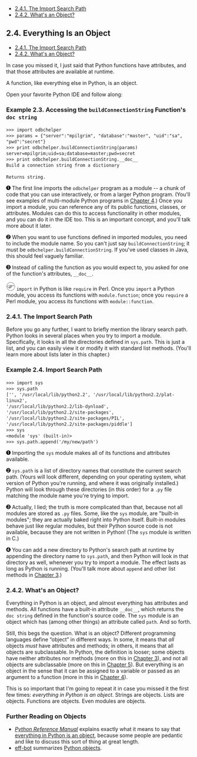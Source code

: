 

-   [2.4.1. The Import Search
    Path](everything_is_an_object.html#d0e4550)
-   [2.4.2. What's an Object?](everything_is_an_object.html#d0e4665)

2.4. Everything Is an Object
----------------------------

-   [2.4.1. The Import Search
    Path](everything_is_an_object.html#d0e4550)
-   [2.4.2. What's an Object?](everything_is_an_object.html#d0e4665)

In case you missed it, I just said that Python functions have
attributes, and that those attributes are available at runtime.

A function, like everything else in Python, is an object.

Open your favorite Python IDE and follow along:

### Example 2.3. Accessing the `buildConnectionString` Function's `doc string`

    >>> import odbchelper                              
    >>> params = {"server":"mpilgrim", "database":"master", "uid":"sa", "pwd":"secret"}
    >>> print odbchelper.buildConnectionString(params) 
    server=mpilgrim;uid=sa;database=master;pwd=secret
    >>> print odbchelper.buildConnectionString.__doc__ 
    Build a connection string from a dictionary

    Returns string.



[![1](../images/callouts/1.png)](#odbchelper.objects.1.1) The first line imports the `odbchelper` program as a module -- a chunk of code that you can use interactively, or from a larger Python program. (You'll see examples of multi-module Python programs in [Chapter 4](../power_of_introspection/index.html).) Once you import a module, you can reference any of its public functions, classes, or attributes. Modules can do this to access functionality in other modules, and you can do it in the IDE too. This is an important concept, and you'll talk more about it later. 

[![2](../images/callouts/2.png)](#odbchelper.objects.1.2) When you want to use functions defined in imported modules, you need to include the module name. So you can't just say `buildConnectionString`; it must be `odbchelper.buildConnectionString`. If you've used classes in Java, this should feel vaguely familiar. 

[![3](../images/callouts/3.png)](#odbchelper.objects.1.3) Instead of calling the function as you would expect to, you asked for one of the function's attributes, `__doc__`. 


![Note](../images/note.png) 
`import` in Python is like `require` in Perl. Once you `import` a Python module, you access its functions with `module.function`; once you `require` a Perl module, you access its functions with `module::function`. 

### 2.4.1. The Import Search Path

Before you go any further, I want to briefly mention the library search
path. Python looks in several places when you try to import a module.
Specifically, it looks in all the directories defined in `sys.path`.
This is just a list, and you can easily view it or modify it with
standard list methods. (You'll learn more about lists later in this
chapter.)

### Example 2.4. Import Search Path

    >>> import sys                 
    >>> sys.path                   
    ['', '/usr/local/lib/python2.2', '/usr/local/lib/python2.2/plat-linux2', 
    '/usr/local/lib/python2.2/lib-dynload', '/usr/local/lib/python2.2/site-packages', 
    '/usr/local/lib/python2.2/site-packages/PIL', '/usr/local/lib/python2.2/site-packages/piddle']
    >>> sys                        
    <module 'sys' (built-in)>
    >>> sys.path.append('/my/new/path') 



[![1](../images/callouts/1.png)](#odbchelper.objects.2.1) Importing the `sys` module makes all of its functions and attributes available. 

[![2](../images/callouts/2.png)](#odbchelper.objects.2.2) `sys.path` is a list of directory names that constitute the current search path. (Yours will look different, depending on your operating system, what version of Python you're running, and where it was originally installed.) Python will look through these directories (in this order) for a `.py` file matching the module name you're trying to import. 

[![3](../images/callouts/3.png)](#odbchelper.objects.2.3) Actually, I lied; the truth is more complicated than that, because not all modules are stored as `.py` files. Some, like the `sys` module, are "built-in modules"; they are actually baked right into Python itself. Built-in modules behave just like regular modules, but their Python source code is not available, because they are not written in Python! (The `sys` module is written in C.) 

[![4](../images/callouts/4.png)](#odbchelper.objects.2.4) You can add a new directory to Python's search path at runtime by appending the directory name to `sys.path`, and then Python will look in that directory as well, whenever you try to import a module. The effect lasts as long as Python is running. (You'll talk more about `append` and other list methods in [Chapter 3](../native_data_types/index.html).) 

### 2.4.2. What's an Object?

Everything in Python is an object, and almost everything has attributes
and methods. All functions have a built-in attribute `__doc__`, which
returns the `doc string` defined in the function's source code. The
`sys` module is an object which has (among other things) an attribute
called `path`. And so forth.

Still, this begs the question. What is an object? Different programming
languages define “object” in different ways. In some, it means that
*all* objects *must* have attributes and methods; in others, it means
that all objects are subclassable. In Python, the definition is looser;
some objects have neither attributes nor methods (more on this in
[Chapter 3](../native_data_types/index.html)), and not all objects are
subclassable (more on this in [Chapter
5](../object_oriented_framework/index.html)). But everything is an
object in the sense that it can be assigned to a variable or passed as
an argument to a function (more in this in [Chapter
4](../power_of_introspection/index.html)).

This is so important that I'm going to repeat it in case you missed it
the first few times: *everything in Python is an object*. Strings are
objects. Lists are objects. Functions are objects. Even modules are
objects.

### Further Reading on Objects

-   [*Python Reference Manual*](http://www.python.org/doc/current/ref/)
    explains exactly what it means to say that [everything in Python is
    an object](http://www.python.org/doc/current/ref/objects.html),
    because some people are pedantic and like to discuss this sort of
    thing at great length.
-   [eff-bot](http://www.effbot.org/guides/) summarizes [Python
    objects](http://www.effbot.org/guides/python-objects.htm).

  

